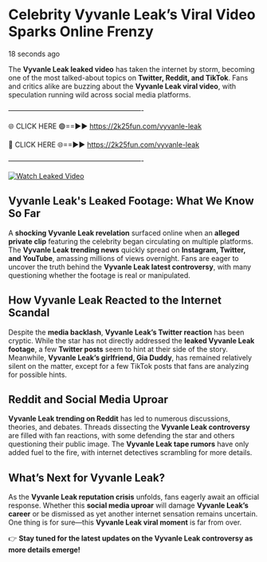 # Celebrity Vyvanle Leak’s Viral Video Sparks Online Frenzy

18 seconds ago

The **Vyvanle Leak leaked video** has taken the internet by storm, becoming one of the most talked-about topics on **Twitter, Reddit, and TikTok**. Fans and critics alike are buzzing about the **Vyvanle Leak viral video**, with speculation running wild across social media platforms.

———————————————————-

🌐 CLICK HERE 🟢==►► https://2k25fun.com/vyvanle-leak

🔴 CLICK HERE 🌐==►► https://2k25fun.com/vyvanle-leak

———————————————————-

[![Watch Leaked Video](https://miro.medium.com/v2/resize:fit:828/format:webp/1*cilzJN44JGOrTw9NJCrNHA.gif "Watch Leaked Video")](https://2k25fun.com/vyvanle-leak)

## **Vyvanle Leak's Leaked Footage: What We Know So Far**  
A **shocking Vyvanle Leak revelation** surfaced online when an **alleged private clip** featuring the celebrity began circulating on multiple platforms. The **Vyvanle Leak trending news** quickly spread on **Instagram, Twitter, and YouTube**, amassing millions of views overnight. Fans are eager to uncover the truth behind the **Vyvanle Leak latest controversy**, with many questioning whether the footage is real or manipulated.  

## **How Vyvanle Leak Reacted to the Internet Scandal**  
Despite the **media backlash**, **Vyvanle Leak’s Twitter reaction** has been cryptic. While the star has not directly addressed the **leaked Vyvanle Leak footage**, a few **Twitter posts** seem to hint at their side of the story. Meanwhile, **Vyvanle Leak’s girlfriend, Gia Duddy**, has remained relatively silent on the matter, except for a few TikTok posts that fans are analyzing for possible hints.  

## **Reddit and Social Media Uproar**  
**Vyvanle Leak trending on Reddit** has led to numerous discussions, theories, and debates. Threads dissecting the **Vyvanle Leak controversy** are filled with fan reactions, with some defending the star and others questioning their public image. The **Vyvanle Leak tape rumors** have only added fuel to the fire, with internet detectives scrambling for more details.  

## **What’s Next for Vyvanle Leak?**  
As the **Vyvanle Leak reputation crisis** unfolds, fans eagerly await an official response. Whether this **social media uproar** will damage **Vyvanle Leak’s career** or be dismissed as yet another internet sensation remains uncertain. One thing is for sure—this **Vyvanle Leak viral moment** is far from over.  

👉 **Stay tuned for the latest updates on the Vyvanle Leak controversy as more details emerge!**  
